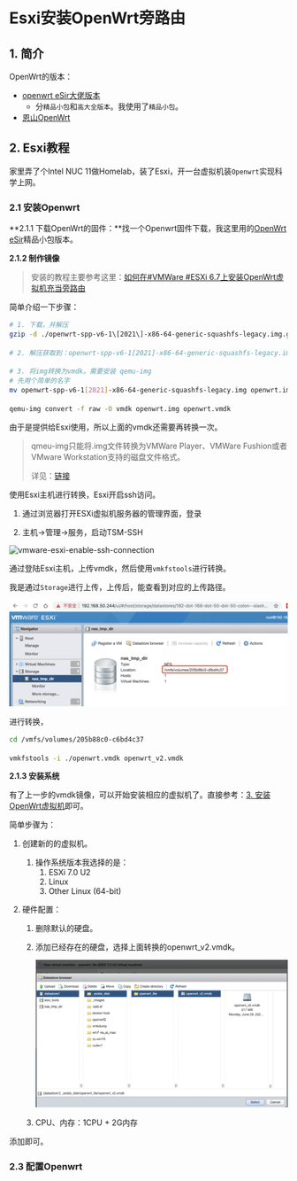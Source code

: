 # Esxi安装OpenWrt旁路由

## 1. 简介

OpenWrt的版本：

- [openwrt eSir大佬版本](https://openwrt.club/dl)
  - 分`精品小包`和`高大全版本`。我使用了`精品小包`。
- [恩山OpenWrt](https://www.right.com.cn/forum/thread-4053752-1-1.html)





## 2. Esxi教程

家里弄了个Intel NUC 11做Homelab，装了Esxi，开一台虚拟机装`Openwrt`实现科学上网。

### 2.1 安装Openwrt

**2.1.1 下载OpenWrt的固件：**找一个Openwrt固件下载，我这里用的[OpenWrt eSir](https://openwrt.club/dl)精品小包版本。

**2.1.2 制作镜像**

>  安装的教程主要参考这里：[如何在#VMWare #ESXi 6.7上安装OpenWrt虚拟机充当旁路由](https://xmanyou.com/vmware-esxi-install-openwrt/)

简单介绍一下步骤：

```bash
# 1. 下载，并解压
gzip -d ./openwrt-spp-v6-1\[2021\]-x86-64-generic-squashfs-legacy.img.gz

# 2. 解压获取到：openwrt-spp-v6-1[2021]-x86-64-generic-squashfs-legacy.img

# 3. 将img转换为vmdk。需要安装 qemu-img
# 先用个简单的名字
mv openwrt-spp-v6-1[2021]-x86-64-generic-squashfs-legacy.img openwrt.img

qemu-img convert -f raw -O vmdk openwrt.img openwrt.vmdk
```

由于是提供给Esxi使用，所以上面的vmdk还需要再转换一次。

> qmeu-img只能将.img文件转换为VMWare Player、VMWare Fushion或者VMware Workstation支持的磁盘文件格式。
>
> 详见：[链接](https://xmanyou.com/vmware-esxi-install-openwrt/)

使用Esxi主机进行转换，Esxi开启ssh访问。

1. 通过浏览器打开ESXi虚拟机服务器的管理界面，登录

2. 主机->管理->服务，启动TSM-SSH

![vmware-esxi-enable-ssh-connection](https://xmanyou.com/content/images/2021/03/vmware-esxi-enable-ssh-connection.png)



通过登陆Esxi主机，上传vmdk，然后使用`vmkfstools`进行转换。

我是通过`Storage`进行上传，上传后，能查看到对应的上传路径。

![image-20210627203231506](image-20210627203231506.png)

进行转换，

```bash
cd /vmfs/volumes/205b88c0-c6bd4c37

vmkfstools -i ./openwrt.vmdk openwrt_v2.vmdk
```

**2.1.3 安装系统**

有了上一步的vmdk镜像，可以开始安装相应的虚拟机了。直接参考：[3. 安装OpenWrt虚拟机](https://xmanyou.com/vmware-esxi-install-openwrt/)即可。

简单步骤为：

1. 创建新的的虚拟机。

   1. 操作系统版本我选择的是：
      1. ESXi 7.0 U2
      2. Linux
      3. Other Linux (64-bit)

2. 硬件配置：

   1. 删除默认的硬盘。

   2. 添加已经存在的硬盘，选择上面转换的openwrt_v2.vmdk。

      ![image-20210627204630204](image-20210627204630204.png)

   3. CPU、内存：1CPU + 2G内存

添加即可。

### 2.3 配置Openwrt



